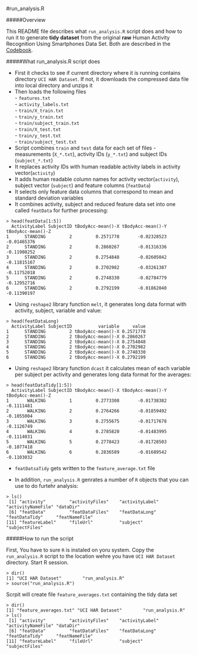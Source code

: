 #run_analysis.R  

#####Overview  

This README file describes what `run_analysis.R` script does and how to run it to generate **tidy dataset** from the original **raw** Human Activity Recognition Using Smartphones Data Set. Both are described in the [Codebook](https://github.com/mrsergei/GettingandCleaningData/blob/master/CodeBook.md). 

#####What run_analysis.R script does   

- First it checks to see if current directory where it is running contains directory `UCI HAR Dataset`. If not, it downloads the compressed data file into local directory and unzips it   
- Then loads the following files  
      - `features.txt`  
      - `activity_labels.txt`  
      - `train/X_train.txt`   
      - `train/y_train.txt`  
      - `train/subject_train.txt`  
      - `train/X_test.txt`   
      - `train/y_test.txt`  
      - `train/subject_test.txt`  
- Script combines `train` and `test` data for each set of files - measurements (`X_*.txt`), activity IDs (`y_*.txt`) and subject IDs (`subject_*.txt`)
- It replaces activity IDs with human readable activity labels in activity vector(`activity`)
- It adds human readable column names for activity vector(`activity`), subject vector (`subject`) and feature columns (`featData`)
- It selects only feature data columns that correspond to mean and standard deviation variables
- It combines activity, subject and reduced feature data set into one called `featData` for further processing:   
```
> head(featData[1:5])
  ActivityLabel SubjectID tBodyAcc-mean()-X tBodyAcc-mean()-Y tBodyAcc-mean()-Z
1      STANDING         2         0.2571778       -0.02328523       -0.01465376
2      STANDING         2         0.2860267       -0.01316336       -0.11908252
3      STANDING         2         0.2754848       -0.02605042       -0.11815167
4      STANDING         2         0.2702982       -0.03261387       -0.11752018
5      STANDING         2         0.2748330       -0.02784779       -0.12952716
6      STANDING         2         0.2792199       -0.01862040       -0.11390197
```
- Using `reshape2` library function `melt`, it generates long data format with activity, subject, variable and value:   
```   
> head(featDataLong)
  ActivityLabel SubjectID          variable     value
1      STANDING         2 tBodyAcc-mean()-X 0.2571778
2      STANDING         2 tBodyAcc-mean()-X 0.2860267
3      STANDING         2 tBodyAcc-mean()-X 0.2754848
4      STANDING         2 tBodyAcc-mean()-X 0.2702982
5      STANDING         2 tBodyAcc-mean()-X 0.2748330
6      STANDING         2 tBodyAcc-mean()-X 0.2792199
```  
- Using `reshape2` library function `dcast` it calculates mean of each variable per subject per activity and generates long data format for the averages: 
```  
> head(featDataTidy[1:5])
  ActivityLabel SubjectID tBodyAcc-mean()-X tBodyAcc-mean()-Y tBodyAcc-mean()-Z
1       WALKING         1         0.2773308       -0.01738382        -0.1111481
2       WALKING         2         0.2764266       -0.01859492        -0.1055004
3       WALKING         3         0.2755675       -0.01717678        -0.1126749
4       WALKING         4         0.2785820       -0.01483995        -0.1114031
5       WALKING         5         0.2778423       -0.01728503        -0.1077418
6       WALKING         6         0.2836589       -0.01689542        -0.1103032
```  
- `featDatsaTidy` gets written to the `feature_average.txt` file

- In addition, `run_analysis.R` genrates a number of `R` objects that you can use to do furtehr analysis:

```
> ls()
 [1] "activity"         "activityFiles"    "activityLabel"    "activityNameFile" "dataDir"         
 [6] "featData"         "featDataFiles"    "featDataLong"     "featDataTidy"     "featNameFile"    
[11] "featureLabel"     "fileUrl"          "subject"          "subjectFiles"    

```
#####How to run the script  

First, You have to sure `R` is instaled on yoru system. Copy the `run_analysis.R` script to the location wehre you have `UCI HAR Dataset` directory. Start R session.

```
> dir()  
[1] "UCI HAR Dataset"        "run_analysis.R" 
> source("run_analysis.R")
```
Scrpit will create file `feature_averages.txt` containing the tidy data set   

```
> dir()
[1] "feature_averages.txt" "UCI HAR Dataset"        "run_analysis.R" 
> ls()
 [1] "activity"         "activityFiles"    "activityLabel"    "activityNameFile" "dataDir"         
 [6] "featData"         "featDataFiles"    "featDataLong"     "featDataTidy"     "featNameFile"    
[11] "featureLabel"     "fileUrl"          "subject"          "subjectFiles"    
```
